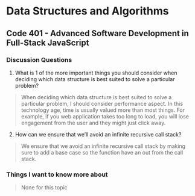 # Data Structures and Algorithms
## Code 401 - Advanced Software Development in Full-Stack JavaScript

### Discussion Questions
1. What is 1 of the more important things you should consider when deciding which data structure is best suited to solve a particular problem?
> When deciding which data structure is best suited to solve a particular problem, I should consider performance aspect. In this technology age, time is usually valued more than most things. For example, if you web application takes too long to load, you will lose engagement from the user and they might just click away.
2. How can we ensure that we’ll avoid an infinite recursive call stack?
> We ensure that we avoid an infinite recursive call stack by making sure to add a base case so the function have an out from the call stack.

### Things I want to know more about
> None for this topic